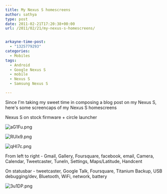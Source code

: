 ```yaml
---
title: My Nexus S homescreens
author: sathya
type: post
date: 2011-02-21T17:20:38+00:00
url: /2011/02/21/my-nexus-s-homescreens/


arkayne-time-post:
  - "1325779293"
categories:
  - Mobiles
tags:
  - Android
  - Google Nexus S
  - mobile
  - Nexus S
  - Samsung Nexus S

---
```

Since I'm taking my sweet time in composing a blog post on my Nexus S, here's some screencaps of my Nexus S homescreens

Nexus S on stock firmware + circle launcher

<!--more-->

![aG1Fu.png][1] 

![RUIx9.png][2] 

![qHI7c.png][3] 

From left to right - Gmail, Gallery, Foursquare, facebook, email, Camera, Calendar, Tweetcaster, TuneIn, Settings, Maps/Latitude, Handcent

On statusbar - tweetcaster, Google Talk, Foursquare, Titanium Backup, USB debugging/dev, Bluetooth, WiFi, network, battery

![3u1DP.png][4]

 [1]: https://i.imgur.com/aG1Fu.png
 [2]: https://i.imgur.com/RUIx9.png
 [3]: https://i.imgur.com/qHI7c.png
 [4]: https://i.imgur.com/3u1DP.png
